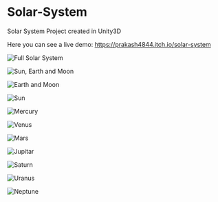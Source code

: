 # Solar-System
Solar System Project created in Unity3D

Here you can see a live demo: https://prakash4844.itch.io/solar-system

![Full Solar System](https://github.com/Prakash4844/Solar-System/blob/main/Screenshots/Full%20Solar%20system.jpg)

![Sun, Earth and Moon](https://raw.githubusercontent.com/Prakash4844/Solar-System/main/Screenshots/Screenshot_1.jpg)

![Earth and Moon](https://github.com/Prakash4844/Solar-System/blob/main/Screenshots/Earth%20and%20Moon.jpg)

![Sun](https://github.com/Prakash4844/Solar-System/blob/main/Screenshots/SUN.jpg)

![Mercury](https://github.com/Prakash4844/Solar-System/blob/main/Screenshots/Mercury.jpg)

![Venus](https://github.com/Prakash4844/Solar-System/blob/main/Screenshots/Venus.jpg)

![Mars](https://github.com/Prakash4844/Solar-System/blob/main/Screenshots/Mars.jpg)

![Jupitar](https://github.com/Prakash4844/Solar-System/blob/main/Screenshots/Jupitar.jpg)

![Saturn](https://github.com/Prakash4844/Solar-System/blob/main/Screenshots/Saturn%20without%20ring.jpg)

![Uranus](https://github.com/Prakash4844/Solar-System/blob/main/Screenshots/Uranus.jpg)

![Neptune](https://github.com/Prakash4844/Solar-System/blob/main/Screenshots/Neptune.jpg)
